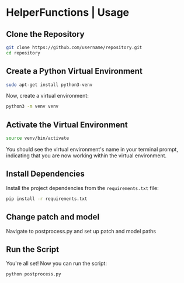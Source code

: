 # HelperFunctions | Usage

## Clone the Repository

```bash
git clone https://github.com/username/repository.git
cd repository
```

## Create a Python Virtual Environment

```bash
sudo apt-get install python3-venv
```

Now, create a virtual environment:

```bash
python3 -m venv venv
```

## Activate the Virtual Environment

```bash
source venv/bin/activate
```

You should see the virtual environment's name in your terminal prompt, indicating that you are now working within the virtual environment.

## Install Dependencies

Install the project dependencies from the `requirements.txt` file:

```bash
pip install -r requirements.txt
```

## Change patch and model 

Navigate to postprocess.py and set up patch and model paths

## Run the Script

You're all set! Now you can run the script:

```bash
python postprocess.py
```
